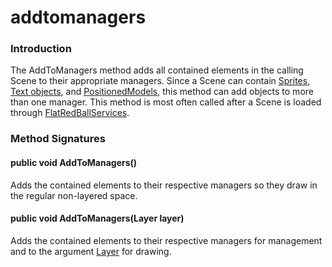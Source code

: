 # addtomanagers

### Introduction

The AddToManagers method adds all contained elements in the calling Scene to their appropriate managers. Since a Scene can contain [Sprites](../../../../frb/docs/index.php), [Text objects](../../../../frb/docs/index.php), and [PositionedModels](../../../../frb/docs/index.php), this method can add objects to more than one manager. This method is most often called after a Scene is loaded through [FlatRedBallServices](../../../../frb/docs/index.php).

### Method Signatures

#### public void AddToManagers()

Adds the contained elements to their respective managers so they draw in the regular non-layered space.

#### public void AddToManagers(Layer layer)

Adds the contained elements to their respective managers for management and to the argument [Layer](../../../../frb/docs/index.php) for drawing.
